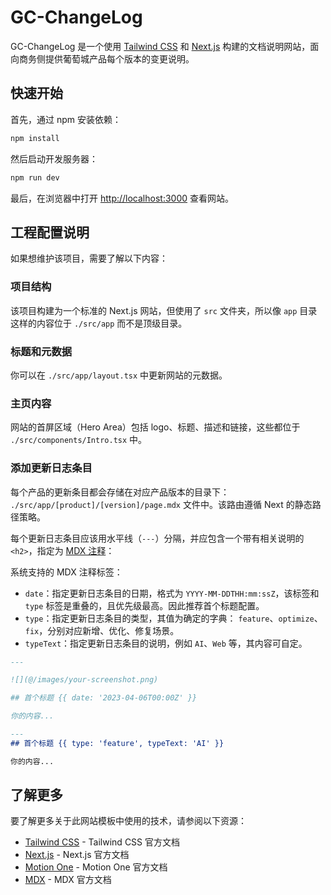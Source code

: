 # GC-ChangeLog

GC-ChangeLog 是一个使用 [Tailwind CSS](https://tailwindcss.com) 和 [Next.js](https://nextjs.org) 构建的文档说明网站，面向商务侧提供葡萄城产品每个版本的变更说明。

## 快速开始

首先，通过 npm 安装依赖：

```bash
npm install
```

然后启动开发服务器：

```bash
npm run dev
```

最后，在浏览器中打开 [http://localhost:3000](http://localhost:3000) 查看网站。

## 工程配置说明

如果想维护该项目，需要了解以下内容：

### 项目结构

该项目构建为一个标准的 Next.js 网站，但使用了 `src` 文件夹，所以像 `app` 目录这样的内容位于 `./src/app` 而不是顶级目录。

### 标题和元数据

你可以在 `./src/app/layout.tsx` 中更新网站的元数据。

### 主页内容

网站的首屏区域（Hero Area）包括 logo、标题、描述和链接，这些都位于 `./src/components/Intro.tsx` 中。

### 添加更新日志条目

每个产品的更新条目都会存储在对应产品版本的目录下： `./src/app/[product]/[version]/page.mdx` 文件中。该路由遵循 Next 的静态路径策略。

每个更新日志条目应该用水平线（`---`）分隔，并应包含一个带有相关说明的 `<h2>`，指定为 [MDX 注释](https://github.com/bradlc/mdx-annotations)：

系统支持的 MDX 注释标签：

- `date`：指定更新日志条目的日期，格式为 `YYYY-MM-DDTHH:mm:ssZ`，该标签和 `type` 标签是重叠的，且优先级最高。因此推荐首个标题配置。
- `type`：指定更新日志条目的类型，其值为确定的字典： `feature`、`optimize`、`fix`，分别对应新增、优化、修复场景。
- `typeText`：指定更新日志条目的说明，例如 `AI`、`Web` 等，其内容可自定。

```md
---

![](@/images/your-screenshot.png)

## 首个标题 {{ date: '2023-04-06T00:00Z' }}

你的内容...

---
## 首个标题 {{ type: 'feature', typeText: 'AI' }}

你的内容...
```

## 了解更多

要了解更多关于此网站模板中使用的技术，请参阅以下资源：

- [Tailwind CSS](https://tailwindcss.com/docs) - Tailwind CSS 官方文档
- [Next.js](https://nextjs.org/docs) - Next.js 官方文档
- [Motion One](https://motion.dev/) - Motion One 官方文档
- [MDX](https://mdxjs.com/) - MDX 官方文档
